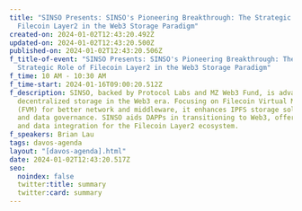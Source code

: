 ```yaml
---
title: "SINSO Presents: SINSO's Pioneering Breakthrough: The Strategic Role of
  Filecoin Layer2 in the Web3 Storage Paradigm"
created-on: 2024-01-02T12:43:20.492Z
updated-on: 2024-01-02T12:43:20.500Z
published-on: 2024-01-02T12:43:20.506Z
f_title-of-event: "SINSO Presents: SINSO's Pioneering Breakthrough: The
  Strategic Role of Filecoin Layer2 in the Web3 Storage Paradigm"
f_time: 10 AM - 10:30 AM
f_time-start: 2024-01-16T09:00:20.512Z
f_description: SINSO, backed by Protocol Labs and MZ Web3 Fund, is advancing
  decentralized storage in the Web3 era. Focusing on Filecoin Virtual Machine
  (FVM) for better network and middleware, it enhances IPFS storage solutions
  and data governance. SINSO aids DAPPs in transitioning to Web3, offering tools
  and data integration for the Filecoin Layer2 ecosystem.
f_speakers: Brian Lau
tags: davos-agenda
layout: "[davos-agenda].html"
date: 2024-01-02T12:43:20.517Z
seo:
  noindex: false
  twitter:title: summary
  twitter:card: summary
---
```


